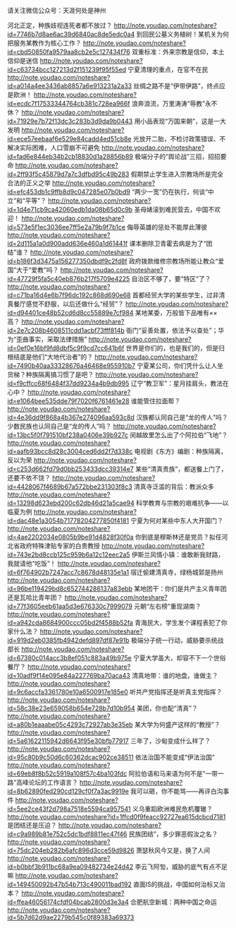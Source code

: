 请关注微信公众号：天涯何处是神州

河北正定，种族歧视连死者都不放过？	http://note.youdao.com/noteshare?id=7746b7d8ae6ac39d6840ac8de5edc0a4
到回民公墓义务植树！某机关为何把服务某教作为核心工作？	http://note.youdao.com/noteshare?id=cbd50850fa9579aa8cb2e5c127434f76
双重标准：外来宗教是信仰，本土信仰是迷信	http://note.youdao.com/noteshare?id=c63734bcc127213d2f151239f95f55ed
宁夏清理的重点，在官不在民	http://note.youdao.com/noteshare?id=a014a4ee3436ab8857a6e913231a2a33
丝绸之路不是“伊带伊路”，终点应是欧洲！	http://note.youdao.com/noteshare?id=ecdc7f17533344764cb381c728ea966f
浪奔浪流，万里涛涛“辱教”永不休？	http://note.youdao.com/noteshare?id=71929e7b72f13dc3c283b3d9da9b0443
用小品表现“万国来朝”，这是一大发明	http://note.youdao.com/noteshare?id=ece57eebaaf6e529e84cadd4ed51cb8e
光放开二胎，不检讨政策错误、不解决实际困难，人口雪崩不可避免	http://note.youdao.com/noteshare?id=fad6e844eb34b2cb18830d1a28856b89
极端分子的“舆论战”三招，招招要命	http://note.youdao.com/noteshare?id=2ff93f5c45879d7a7c3dfbd95c49b283
假期禁止学生进入宗教场所是完全合法的正义之举	http://note.youdao.com/noteshare?id=efc453db1c9ffb8d9c047285e07b0bd9
“两少一宽”仍在执行，何谈“中立”和“平等”？	http://note.youdao.com/noteshare?id=1d4e71cb9ca42060edb1da08b65d0c9b
圣母婊滚到难民营去，中国不欢迎！	http://note.youdao.com/noteshare?id=573e5f1ec3036ee7ff5e2a79b9f7b1ce
侮辱英雄的惩处不能厚此薄彼	http://note.youdao.com/noteshare?id=2d115a1a0d900add636e460a1d61441f
课本删除卫青霍去病是为了“团结”谁？	http://note.youdao.com/noteshare?id=b186f3d3475a156277350dbdf9c2fd8f
政府拨款维修宗教场所能让教众“爱国”大于“爱教”吗？	http://note.youdao.com/noteshare?id=47729f5fa5c40eb876b217f5709e4225
自治区不够了，要“特区”了？	http://note.youdao.com/noteshare?id=c71ba16d4e6b7f96dc192c868d690e68
首都经贸大学的某些学生，过非清真餐厅感觉不舒服，以后还做什么“经贸”？	http://note.youdao.com/noteshare?id=d94401ce48b52cd6d8cc55889e7cf984
某地某委，万般皆下品唯有××高？	http://note.youdao.com/noteshare?id=2e7c208b4608511cdd1acbf73fff814b
衙门“妥善处置，依法予以查处”；华为“歪曲事实，采取法律措施”	http://note.youdao.com/noteshare?id=0ef0e16bf9fd8dbf5c9f9cd7cc641b6f
世界是你们的，也是我们的，但是归根结底是他们“大地代治者”的？	http://note.youdao.com/noteshare?id=7490b40aa33328676a46468e955910b7
宁夏某公司，你们凭什么让人坐货梯？种族隔离搞习惯了是吧？	http://note.youdao.com/noteshare?id=f9cffcc68f6484f37dd9234a4b9db995
辽宁“教卫军”：星月挂肩头，教法在心中？	http://note.youdao.com/noteshare?id=e1064bee535dde79f7020f6761461e28
谁能管住拉面帮？	http://note.youdao.com/noteshare?id=4e36dd9f868a4b367e274096aa593c8d
汉族都认同自己是“龙的传人”吗？少数民族也认同自己是“龙的传人”吗？	http://note.youdao.com/noteshare?id=13bc5f0f791510bf238a0406e39b927c
闵越故里怎么出了个阿拉伯“飞地”？	http://note.youdao.com/noteshare?id=aafb93bcc8d28c3004ced6dd2f7d338c
电视剧《东方》编剧：种族隔离，反以为荣	http://note.youdao.com/noteshare?id=c253d662fd79d0bb253433dcc39314e7
某些“清真贵族”，都送餐上门了，还要不依不饶？	http://note.youdao.com/noteshare?id=4428067f4689b67a572bbe231303f8c3
清真寺泛滥的背后：教派众多	http://note.youdao.com/noteshare?id=13298d623ebd200c62db46d21a5cae94
科学教育与宗教的艰难抗争——以临夏为例	http://note.youdao.com/noteshare?id=dac48e1a3054b71778204277850f4181
宁夏为何对某些中东人大开国门？	http://note.youdao.com/noteshare?id=4ae2202034e0805b9be91d4828f30f0a
你到底是穆斯林还是党员？拟任河北省政府特殊津贴专家的白贵教授	http://note.youdao.com/noteshare?id=743e2bd8ccb125c959b6a12c12eec2a5
伊斯兰风情小镇：谁敢断我财路，我就请他“吃饭”！	http://note.youdao.com/noteshare?id=6f764902b7247acc7c8678d48135e1a1
宿迁偷建清真寺，绿杨城郭是扬州	http://note.youdao.com/noteshare?id=96be119429bd8c652744286137a83ebb
某地团干：你们是共产主义青年团还是瓦哈比青年团？	http://note.youdao.com/noteshare?id=77f3605eeb61aa5d3e676330c7999079
元朝“左右榜”重现湖南？	http://note.youdao.com/noteshare?id=a942cda8684900ccc05bd2f4588b52fa
青海民大，学生发个课程表犯了你家什么法？	http://note.youdao.com/noteshare?id=919d2eb0385fb4942defd897df87e91b
极端分子统一行动，威胁要杀统战部长	http://note.youdao.com/noteshare?id=67380c014acc3b8ef051c883a49b975e
宁夏大学虽大，却容不下一个世俗餐厅？	http://note.youdao.com/noteshare?id=10adf9f14e095e84a227769ba70aca43
清真地带：谁的地盘，谁做主？	http://note.youdao.com/noteshare?id=9c6accfa3361780e10a6500917e185e0
听共产党指挥还是听真主党指挥？	http://note.youdao.com/noteshare?id=58c38e23e659058b654e728b7d10b954
美团，你也配“清真”？	http://note.youdao.com/noteshare?id=a80b1eaaabe05c4293c72927ab3e35eb
某大学为何盛产这样的“教授”？	http://note.youdao.com/noteshare?id=5a61622115942d6643f95e30bfb77917
三年了，沙甸变成什么样了？	http://note.youdao.com/noteshare?id=95c80b9c50d6c60362dcac902ce38511
依法治国不能变成“伊法治国”	http://note.youdao.com/noteshare?id=69eb8f8b52c5919a108f57c4ba103fdc
阿拉伯语和马来语为何不是“一带一路”高峰论坛的工作语言？	http://note.youdao.com/noteshare?id=8b62890fed290cd129cf0f7a3ac9919e
我可以砸，你不能骂——再评白沟事件	http://note.youdao.com/noteshare?id=5ee2ce43f2d798a7518e5594ca957541
义乌重蹈欧洲难民危机覆辙？	http://note.youdao.com/noteshare?id=1ffcd0f9feacc92727ea615dcbcd7181
是团结还是压迫？	http://note.youdao.com/noteshare?id=c9a989b81e752c5dc1bdf8811ec47f46
民族团结”，多少罪恶假汝之名？	http://note.youdao.com/noteshare?id=75dc204eb282b6afc896d3cce59d9826
萧瑟秋风今又是，换了人间	http://note.youdao.com/noteshare?id=b0bbf3b911bc68a9ea09482734e24d42
李云飞阿訇，威胁的底气有点不足嘛	http://note.youdao.com/noteshare?id=149450092b47b54b713c490011bad192
直面IS的挑战，中国如何治标又治本？	http://note.youdao.com/noteshare?id=ffea46056174cfdf04bcab2800d3e3a4
合肥航空新城：两种中国之命运	http://note.youdao.com/noteshare?id=5b7d62d9ae2279b545c0f89383a69373
